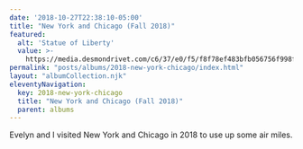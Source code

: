 ```yaml
---
date: '2018-10-27T22:38:10-05:00'
title: "New York and Chicago (Fall 2018)"
featured:
  alt: 'Statue of Liberty'
  value: >-
    https://media.desmondrivet.com/c6/37/e0/f5/f8f78ef483bfb056756f998f1408d26255428c9fbedc4d4f4d6c6b02.jpg
permalink: "posts/albums/2018-new-york-chicago/index.html"
layout: "albumCollection.njk"
eleventyNavigation:
  key: 2018-new-york-chicago
  title: "New York and Chicago (Fall 2018)"
  parent: albums
---
```


Evelyn and I visited New York and Chicago in 2018 to use up some air miles.
